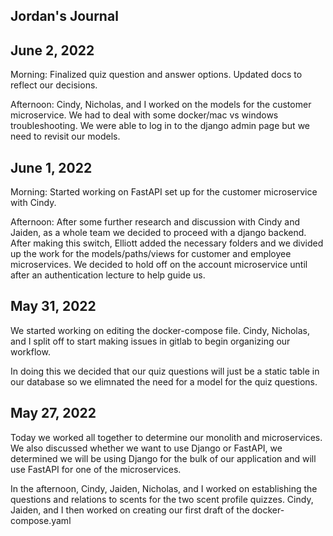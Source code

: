 ## Jordan's Journal


## June 2, 2022
Morning: Finalized quiz question and answer options. Updated docs to reflect our decisions. 

Afternoon: Cindy, Nicholas, and I worked on the models for the customer microservice. We had to deal with some docker/mac vs windows troubleshooting. We were able to log in to the django admin page but we need to revisit our models. 

## June 1, 2022
Morning: Started working on FastAPI set up for the customer microservice with Cindy. 

Afternoon: After some further research and discussion with Cindy and Jaiden, as a whole team we decided to proceed with a django backend. After making this switch, Elliott added the necessary folders and we divided up the work for the models/paths/views for customer and employee microservices. We decided to hold off on the account microservice until after an authentication lecture to help guide us. 

## May 31, 2022
We started working on editing the docker-compose file. Cindy, Nicholas, and I split off to start making issues in gitlab to begin organizing our workflow. 

In doing this we decided that our quiz questions will just be a static table in our database so we elimnated the need for a model for the quiz questions.

## May 27, 2022

Today we worked all together to determine our monolith and microservices. We also discussed whether we want to use Django or FastAPI, we determined we will be using Django for the bulk of our application and will use FastAPI for one of the microservices.

In the afternoon, Cindy, Jaiden, Nicholas, and I worked on establishing the questions and relations to scents for the two scent profile quizzes. Cindy, Jaiden, and I then worked on creating our first draft of the docker-compose.yaml 
